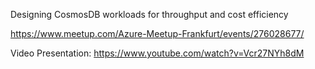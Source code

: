 Designing CosmosDB workloads for throughput and cost efficiency

https://www.meetup.com/Azure-Meetup-Frankfurt/events/276028677/

Video Presentation: https://www.youtube.com/watch?v=Vcr27NYh8dM
